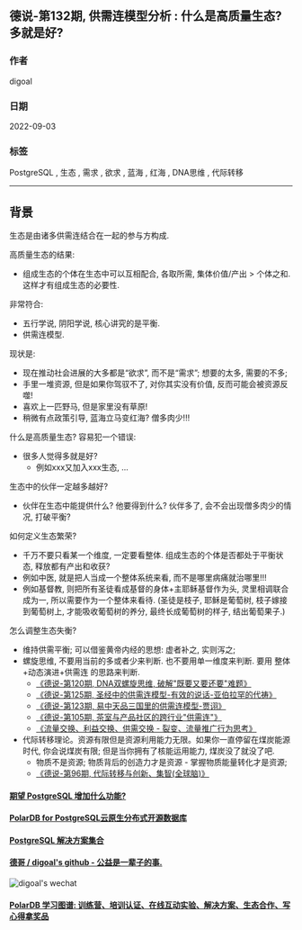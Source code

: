## 德说-第132期, 供需连模型分析 : 什么是高质量生态? 多就是好?    
                                  
### 作者                                  
digoal                                  
                                  
### 日期                                  
2022-09-03                                
                                  
### 标签                                  
PostgreSQL , 生态 , 需求 , 欲求 , 蓝海 , 红海 , DNA思维 , 代际转移                   
                                  
----                                  
                                  
## 背景      
生态是由诸多供需连结合在一起的参与方构成.   
  
高质量生态的结果:   
- 组成生态的个体在生态中可以互相配合, 各取所需, 集体价值/产出 > 个体之和. 这样才有组成生态的必要性.   
  
非常符合:   
- 五行学说, 阴阳学说, 核心讲究的是平衡.   
- 供需连模型.    
  
现状是:   
- 现在推动社会进展的大多都是“欲求”, 而不是“需求”;  想要的太多, 需要的不多;    
- 手里一堆资源, 但是如果你驾驭不了, 对你其实没有价值, 反而可能会被资源反噬!     
- 喜欢上一匹野马, 但是家里没有草原!    
- 稍微有点政策引导, 蓝海立马变红海? 僧多肉少!!!   
  
什么是高质量生态? 容易犯一个错误:   
- 很多人觉得多就是好?  
    - 例如xxx又加入xxx生态, ...    
  
生态中的伙伴一定越多越好?   
- 伙伴在生态中能提供什么? 他要得到什么? 伙伴多了, 会不会出现僧多肉少的情况, 打破平衡?    
  
如何定义生态繁荣?   
- 千万不要只看某一个维度, 一定要看整体. 组成生态的个体是否都处于平衡状态, 释放都有产出和收获?   
- 例如中医, 就是把人当成一个整体系统来看, 而不是哪里病痛就治哪里!!!   
- 例如基督教, 则把所有圣徒看成基督的身体+主耶稣基督作为头, 灵里相调联合成为一, 所以需要作为一个整体来看待.  (圣徒是枝子, 耶稣是葡萄树, 枝子嫁接到葡萄树上, 才能吸收葡萄树的养分, 最终长成葡萄树的样子, 结出葡萄果子.)   
  
怎么调整生态失衡?  
- 维持供需平衡; 可以借鉴黄帝内经的思想: 虚者补之, 实则泻之;   
- 螺旋思维, 不要用当前的多或者少来判断. 也不要用单一维度来判断. 要用 整体+动态演进+供需连 的思路来判断.    
    - [《德说-第120期, DNA双螺旋思维, 破解"既要又要还要"难题》](../202207/20220727_02.md)    
    - [《德说-第125期, 圣经中的供需连模型-有效的说话-亚伯拉罕的代祷》](../202208/20220819_02.md)    
    - [《德说-第123期, 易中天品三国里的供需连模型-贾诩》](../202208/20220812_01.md)    
    - [《德说-第105期, 茶室与产品社区的跨行业"供需连"》](../202206/20220617_01.md)    
    - [《流量交换、利益交换、供需交换 - 裂变、流量推广行为思考》](../197001/20190122_05.md)    
- 代际转移理论。资源有限但是资源利用能力无限。如果你一直停留在煤炭能源时代, 你会说煤炭有限; 但是当你拥有了核能运用能力, 煤炭没了就没了吧.      
    - 物质不是资源; 物质背后的创造力才是资源 - 掌握物质能量转化才是资源;   
    - [《德说-第96期, 代际转移与创新、集智(全球脑)》](../202205/20220514_03.md)    
  
  
#### [期望 PostgreSQL 增加什么功能?](https://github.com/digoal/blog/issues/76 "269ac3d1c492e938c0191101c7238216")
  
  
#### [PolarDB for PostgreSQL云原生分布式开源数据库](https://github.com/ApsaraDB/PolarDB-for-PostgreSQL "57258f76c37864c6e6d23383d05714ea")
  
  
#### [PostgreSQL 解决方案集合](https://yq.aliyun.com/topic/118 "40cff096e9ed7122c512b35d8561d9c8")
  
  
#### [德哥 / digoal's github - 公益是一辈子的事.](https://github.com/digoal/blog/blob/master/README.md "22709685feb7cab07d30f30387f0a9ae")
  
  
![digoal's wechat](../pic/digoal_weixin.jpg "f7ad92eeba24523fd47a6e1a0e691b59")
  
  
#### [PolarDB 学习图谱: 训练营、培训认证、在线互动实验、解决方案、生态合作、写心得拿奖品](https://www.aliyun.com/database/openpolardb/activity "8642f60e04ed0c814bf9cb9677976bd4")
  
